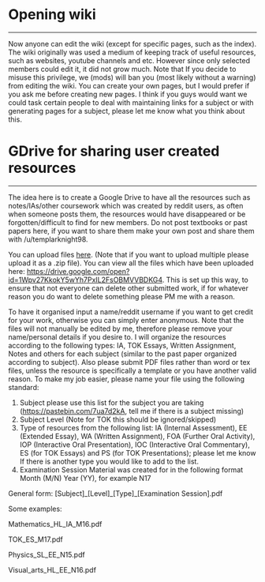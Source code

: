# Opening wiki
---

Now anyone can edit the wiki (except for specific pages, such as the index). The wiki originally was used a medium of keeping track of useful resources, such as websites, youtube channels and etc. However since only selected members could edit it, it did not grow much. Note that If you decide to misuse this privilege, we (mods) will ban you (most likely without a warning) from editing the wiki. You can create your own pages, but I would prefer if you ask me before creating new pages. I think if you guys would want we could task certain people to deal with maintaining links for a subject or with generating pages for a subject, please let me know what you think about this.

# GDrive for sharing user created resources
---

The idea here is to create a Google Drive to have all the resources such as notes/IAs/other coursework which was created by reddit users, as often when someone posts them, the resources would have disappeared or be forgotten/difficult to find for new members. Do not post textbooks or past papers here, if you want to share them make your own post and share them with /u/templarknight98.

You can upload files [here](https://script.google.com/macros/s/AKfycbwBB90XpWughsL9ApqkyJqctJ-CHCj5yofUQB2UXAhK9taOo40/exec). (Note that if you want to upload multiple please upload it as a .zip file). You can view all the files which have been uploaded here: https://drive.google.com/open?id=1Wpv27KkokY5wYh7PxIL2FsOBMVVBDKG4. This is set up this way, to ensure that not everyone can delete other submitted work, if for whatever reason you do want to delete something please PM me with a reason. 

To have it organised input a name/reddit username if you want to get credit for your work, otherwise you can simply enter anonymous. Note that the files will not manually be edited by me, therefore please remove your name/personal details if you desire to. I will organize the resources according to the following types: IA, TOK Essays, Written Assignment, Notes and others for each subject (similar to the past paper organized according to subject). Also please submit PDF files rather than word or tex files, unless the resource is specifically a template or you have another valid reason. To make my job easier, please name your file using the following standard:

1.  Subject please use this list for the subject you are taking (https://pastebin.com/7ua7d2kA, tell me if there is a subject missing)
1.  Subject Level (Note for TOK this should be ignored/skipped)
1.  Type of resources from the following list: IA (Internal Assessment), EE (Extended Essay), WA (Written Assignment), FOA (Further Oral Activity), IOP (Interactive Oral Presentation), IOC (Interactive Oral Commentary), ES (for TOK Essays) and PS (for TOK Presentations); please let me know If there is another type you would like to add to the list.
1.  Examination Session Material was created for in the following format Month (M/N) Year (YY), for example N17

General form: [Subject]\_[Level]\_[Type]\_[Examination Session].pdf

Some examples: 

Mathematics_HL_IA_M16.pdf

TOK_ES_M17.pdf

Physics_SL_EE_N15.pdf

Visual_arts_HL_EE_N16.pdf

